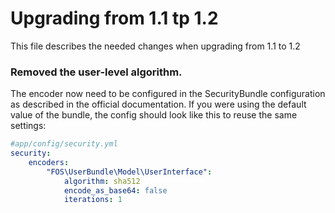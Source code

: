Upgrading from 1.1 tp 1.2
=========================

This file describes the needed changes when upgrading from 1.1 to 1.2

### Removed the user-level algorithm.

The encoder now need to be configured in the SecurityBundle configuration
as described in the official documentation. If you were using the default
value of the bundle, the config should look like this to reuse the same settings:

```yaml
#app/config/security.yml
security:
    encoders:
        "FOS\UserBundle\Model\UserInterface":
            algorithm: sha512
            encode_as_base64: false
            iterations: 1
```